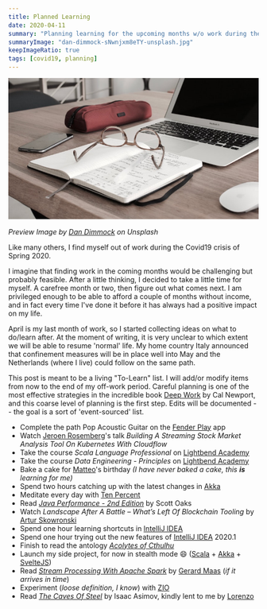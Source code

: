 ```yaml
---
title: Planned Learning
date: 2020-04-11
summary: "Planning learning for the upcoming months w/o work during the Corona crisis"
summaryImage: "dan-dimmock-sNwnjxm8eTY-unsplash.jpg"
keepImageRatio: true
tags: [covid19, planning]
---
```


![Planned Learning](dan-dimmock-sNwnjxm8eTY-unsplash.jpg)

*Preview Image by [Dan Dimmock](https://unsplash.com/@dandimmock) on Unsplash*

Like many others, I find myself out of work during the Covid19 crisis of Spring 2020.

I imagine that finding work in the coming months would be challenging but probably feasible. After a little thinking, I decided to take a little time for myself. A carefree month or two, then figure out what comes next. I am privileged enough to be able to afford a couple of months without income, and in fact every time I've done it before it has always had a positive impact on my life.

April is my last month of work, so I started collecting ideas on what to do/learn after. At the moment of writing, it is very unclear to which extent we will be able to resume 'normal' life. My home country Italy announced that confinement measures will be in place well into May and the Netherlands (where I live) could follow on the same path.

This post is meant to be a living "To-Learn" list. I will add/or modify items from now to the end of my off-work period. Careful planning is one of the most effective strategies in the incredible book [Deep Work](https://www.calnewport.com/books/deep-work/) by Cal Newport, and this coarse level of planning is the first step. Edits will be documented -- the goal is a sort of 'event-sourced' list.

* Complete the path Pop Acoustic Guitar on the [Fender Play](https://www.fender.com/play) app
* Watch [Jeroen Rosemberg](https://twitter.com/jeroenrosenberg)'s talk *Building A Streaming Stock Market Analysis Tool On Kubernetes With Cloudflow*
* Take the course *Scala Language Professional* on [Lightbend Academy](https://academy.lightbend.com)
* Take the course *Data Engineering - Principles* on [Lightbend Academy](https://academy.lightbend.com)
* Bake a cake for [Matteo](https://twitter.com/dj_rtl)'s birthday *(I have never baked a cake, this **is** learning for me)*
* Spend two hours catching up with the latest changes in [Akka](https://akka.io)
* Meditate every day with [Ten Percent](https://www.tenpercent.com/)
* Read *[Java Performance - 2nd Edition](http://shop.oreilly.com/product/0636920272250.do)* by Scott Oaks
* Watch *Landscape After A Battle – What’s Left Of Blockchain Tooling* by [Artur Skowronski](https://twitter.com/ArturSkowronski)
* Spend one hour learning shortcuts in [IntelliJ IDEA](https://twitter.com/intellijidea)
* Spend one hour trying out the new features of [IntelliJ IDEA](https://twitter.com/intellijidea) 2020.1
* Finish to read the antology *[Acolytes of Cthulhu](https://en.wikipedia.org/wiki/Acolytes_of_Cthulhu)*
* Launch my side project, for now in stealth mode 😄 ([Scala](https://twitter.com/scala_lang) + [Akka](https://akka.io) + [SvelteJS](https://twitter.com/sveltejs)) 
* Read *[Stream Processing With Apache Spark](http://shop.oreilly.com/product/0636920047568.do)* by [Gerard Maas](https://twitter.com/maasg) (*if it arrives in time*)
* Experiment (*loose definition, I know*) with [ZIO](https://twitter.com/zioscala)
* Read *[The Caves Of Steel](https://en.wikipedia.org/wiki/The_Caves_of_Steel)* by Isaac Asimov, kindly lent to me by [Lorenzo](https://twitter.com/lorenzograndi4)

